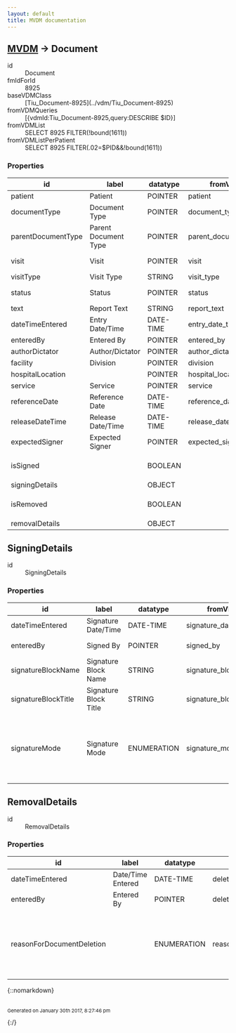 ```yaml
---
layout: default
title: MVDM documentation
---
```


## [MVDM](TableOfContent.md) &#8594; Document 

<dl>
<dt>id</dt><dd>Document</dd>
<dt>fmIdForId</dt><dd>8925</dd>
<dt>baseVDMClass</dt><dd>[Tiu_Document-8925](../vdm/Tiu_Document-8925)</dd>
<dt>fromVDMQueries</dt><dd>[{vdmId:Tiu_Document-8925,query:DESCRIBE $ID}]</dd>
<dt>fromVDMList</dt><dd>SELECT 8925 FILTER(!bound(1611))</dd>
<dt>fromVDMListPerPatient</dt><dd>SELECT 8925 FILTER(.02=$PID&&!bound(1611))</dd>
</dl>

### Properties

| id | label | datatype | fromVDM | default | range | attributes | 
| --- | --- | --- | --- | --- | --- | --- | 
| patient | Patient | POINTER | patient |  | Patient_IHS-9000001 | REQUIRED | 
| documentType | Document Type | POINTER | document_type |  | Tiu_Document_Definition-8925_1 | REQUIRED | 
| parentDocumentType | Parent Document Type | POINTER | parent_document_type |  | Tiu_Document_Definition-8925_1 |  | 
| visit | Visit | POINTER | visit |  | Visit-9000010 | REQUIRED, INDEXED | 
| visitType | Visit Type | STRING | visit_type |  |  | CREATE | 
| status | Status | POINTER | status | {id:8925_6-5,label:UNSIGNED} | Tiu_Status-8925_6 |  | 
| text | Report Text | STRING | report_text |  |  | REQUIRED | 
| dateTimeEntered | Entry Date/Time | DATE-TIME | entry_date_time | $NOW |  |  | 
| enteredBy | Entered By | POINTER | entered_by | $USERID |  |  | 
| authorDictator | Author/Dictator | POINTER | author_dictator | $USERID | New_Person-200 | INDEXED | 
| facility | Division | POINTER | division | $FACILITYID | Institution-4 |  | 
| hospitalLocation |  | POINTER | hospital_location |  | Hospital_Location-44 |  | 
| service | Service | POINTER | service |  | Service_Section-49 |  | 
| referenceDate | Reference Date | DATE-TIME | reference_date | $NOW |  |  | 
| releaseDateTime | Release Date/Time | DATE-TIME | release_date_time | $NOW |  |  | 
| expectedSigner | Expected Signer | POINTER | expected_signer | $USERID | New_Person-200 |  | 
| isSigned |  | BOOLEAN |  |  | {::nomarkdown}<dl></dl>{:/} |  | 
| signingDetails |  | OBJECT |  |  | [SigningDetails](#signingdetails)  |  | 
| isRemoved |  | BOOLEAN |  |  | {::nomarkdown}<dl></dl>{:/} |  | 
| removalDetails |  | OBJECT |  |  | [RemovalDetails](#removaldetails)  |  | 

## SigningDetails 

<dl>
<dt>id</dt><dd>SigningDetails</dd>
</dl>

### Properties

| id | label | datatype | fromVDM | default | range | attributes | 
| --- | --- | --- | --- | --- | --- | --- | 
| dateTimeEntered | Signature Date/Time | DATE-TIME | signature_date_time |  |  |  | 
| enteredBy | Signed By | POINTER | signed_by |  | New_Person-200 |  | 
| signatureBlockName | Signature Block Name | STRING | signature_block_name |  |  |  | 
| signatureBlockTitle | Signature Block Title | STRING | signature_block_title |  |  |  | 
| signatureMode | Signature Mode | ENUMERATION | signature_mode |  | {::nomarkdown}<dl><dt>electronic</dt><dd>0</dd><dt>chart</dt><dd>1</dd></dl>{:/} |  | 

## RemovalDetails 

<dl>
<dt>id</dt><dd>RemovalDetails</dd>
</dl>

### Properties

| id | label | datatype | fromVDM | default | range | attributes | 
| --- | --- | --- | --- | --- | --- | --- | 
| dateTimeEntered | Date/Time Entered | DATE-TIME | deletion_date |  |  |  | 
| enteredBy | Entered By | POINTER | deleted_by |  |  |  | 
| reasonForDocumentDeletion |  | ENUMERATION | reason_for_deletion |  | {::nomarkdown}<dl><dt>privacy act</dt><dd>0</dd><dt>administrative</dt><dd>1</dd></dl>{:/} |  | 

{::nomarkdown} <br/><br/><p style="font-size: 11px">Generated on January 30th 2017, 8:27:46 pm</p>{:/}